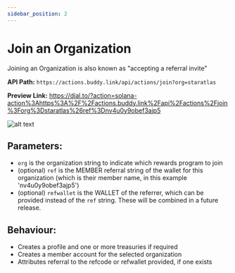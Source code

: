 ```yaml
---
sidebar_position: 2
---
```


# Join an Organization

Joining an Organization is also known as "accepting a referral invite"

**API Path:** `https://actions.buddy.link/api/actions/join?org=staratlas`

**Preview Link:** https://dial.to/?action=solana-action%3Ahttps%3A%2F%2Factions.buddy.link%2Fapi%2Factions%2Fjoin%3Forg%3Dstaratlas%26ref%3Dnv4u0y9obef3ajp5

![alt text](@site/static/img/blink-join.png)

## Parameters:
- `org` is the organization string to indicate which rewards program to join
- (optional) `ref` is the MEMBER referral string of the wallet for this organization (which is their member name, in this example 'nv4u0y9obef3ajp5')
- (optional) `refwallet` is the WALLET of the referrer, which can be provided instead of the `ref` string. These will be combined in a future release.

## Behaviour:
- Creates a profile and one or more treasuries if required
- Creates a member account for the selected organization
- Attributes referral to the refcode or refwallet provided, if one exists
